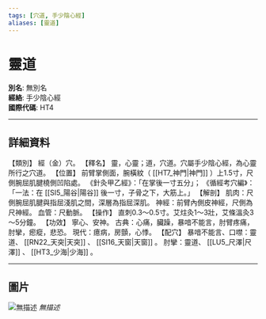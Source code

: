 ```yaml
---
tags: [穴道, 手少陰心經]
aliases: [靈道]
---
```


# 靈道

**別名**: 無別名  
**經絡**: 手少陰心經  
**國際代碼**: HT4  

---

## 詳細資料
【類別】
經（金）穴。
【釋名】
靈，心靈；道，穴道。穴屬手少陰心經，為心靈所行之穴道。
【位置】
前臂掌側面，腕橫紋（ [[HT7_神門|神門]] ）上1.5寸，尺側腕屈肌腱橈側凹陷處。
《針灸甲乙經》：「在掌後一寸五分」；
《循經考穴編》：「一法：在 [[SI5_陽谷|陽谷]] 後一寸，子骨之下，大筋上。」
【解剖】
肌肉：尺側腕屈肌腱與指屈淺肌之間，深層為指屈深肌。
神經：前臂內側皮神經，尺側為尺神經。
血管：尺動脈。
【操作】
直刺0.3～0.5寸。艾炷灸1～3壯，艾條溫灸3～5分鐘。
【功效】
寧心、安神。
古典：心痛，臟躁，暴喑不能言，肘臂疼痛，肘攣，瘛瘲，悲恐。
現代：癔病，房顫，心悸。
【配穴】
暴喑不能言、口噤：靈道、 [[RN22_天突|天突]] 、 [[SI16_天窗|天窗]] 。
肘攣：靈道、 [[LU5_尺澤|尺澤]] 、 [[HT3_少海|少海]] 。

---

## 圖片
![無描述](https://yibian.hopto.org/pic/shu16/179.gif)
_無描述_

